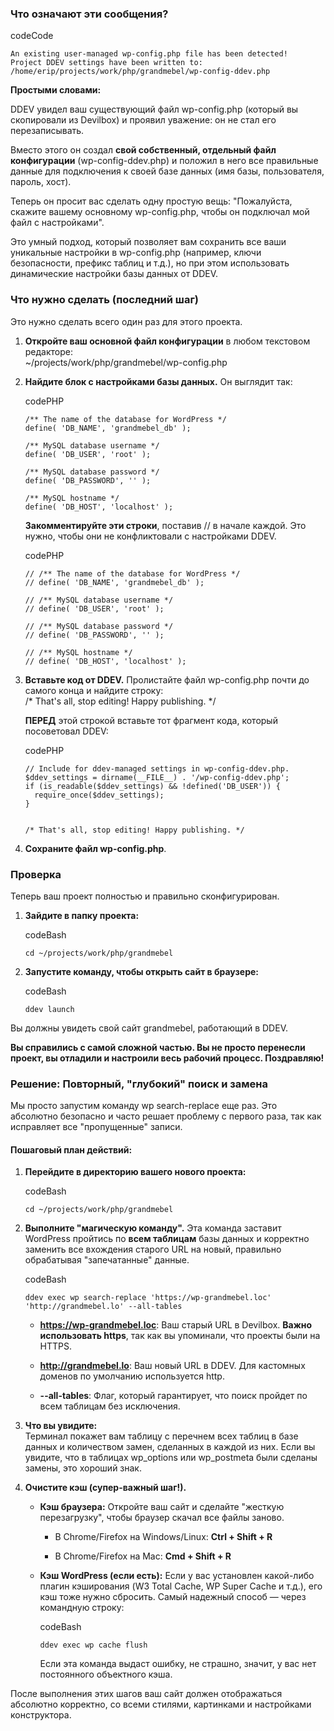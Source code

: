 
### Что означают эти сообщения?

codeCode

```
An existing user-managed wp-config.php file has been detected!
Project DDEV settings have been written to:
/home/erip/projects/work/php/grandmebel/wp-config-ddev.php
```

**Простыми словами:**

DDEV увидел ваш существующий файл wp-config.php (который вы скопировали из Devilbox) и проявил уважение: он не стал его перезаписывать.

Вместо этого он создал **свой собственный, отдельный файл конфигурации** (wp-config-ddev.php) и положил в него все правильные данные для подключения к своей базе данных (имя базы, пользователя, пароль, хост).

Теперь он просит вас сделать одну простую вещь: "Пожалуйста, скажите вашему основному wp-config.php, чтобы он подключал мой файл с настройками".

Это умный подход, который позволяет вам сохранить все ваши уникальные настройки в wp-config.php (например, ключи безопасности, префикс таблиц и т.д.), но при этом использовать динамические настройки базы данных от DDEV.

### Что нужно сделать (последний шаг)

Это нужно сделать всего один раз для этого проекта.

1. **Откройте ваш основной файл конфигурации** в любом текстовом редакторе:  
    ~/projects/work/php/grandmebel/wp-config.php
    
2. **Найдите блок с настройками базы данных.** Он выглядит так:
    
    codePHP
    
    ```
    /** The name of the database for WordPress */
    define( 'DB_NAME', 'grandmebel_db' );
    
    /** MySQL database username */
    define( 'DB_USER', 'root' );
    
    /** MySQL database password */
    define( 'DB_PASSWORD', '' );
    
    /** MySQL hostname */
    define( 'DB_HOST', 'localhost' );
    ```
    
    **Закомментируйте эти строки**, поставив // в начале каждой. Это нужно, чтобы они не конфликтовали с настройками DDEV.
    
    codePHP
    
    ```
    // /** The name of the database for WordPress */
    // define( 'DB_NAME', 'grandmebel_db' );
    
    // /** MySQL database username */
    // define( 'DB_USER', 'root' );
    
    // /** MySQL database password */
    // define( 'DB_PASSWORD', '' );
    
    // /** MySQL hostname */
    // define( 'DB_HOST', 'localhost' );
    ```
    
3. **Вставьте код от DDEV.** Пролистайте файл wp-config.php почти до самого конца и найдите строку:  
    /* That's all, stop editing! Happy publishing. */
    
    **ПЕРЕД** этой строкой вставьте тот фрагмент кода, который посоветовал DDEV:
    
    codePHP
    
    ```
    // Include for ddev-managed settings in wp-config-ddev.php.
    $ddev_settings = dirname(__FILE__) . '/wp-config-ddev.php';
    if (is_readable($ddev_settings) && !defined('DB_USER')) {
      require_once($ddev_settings);
    }
    
    
    /* That's all, stop editing! Happy publishing. */
    ```
    
4. **Сохраните файл wp-config.php**.
    

### Проверка

Теперь ваш проект полностью и правильно сконфигурирован.

1. **Зайдите в папку проекта:**
    
    codeBash
    
    ```
    cd ~/projects/work/php/grandmebel
    ```
    
2. **Запустите команду, чтобы открыть сайт в браузере:**
    
    codeBash
    
    ```
    ddev launch
    ```
    

Вы должны увидеть свой сайт grandmebel, работающий в DDEV.

**Вы справились с самой сложной частью. Вы не просто перенесли проект, вы отладили и настроили весь рабочий процесс. Поздравляю!**

### Решение: Повторный, "глубокий" поиск и замена

Мы просто запустим команду wp search-replace еще раз. Это абсолютно безопасно и часто решает проблему с первого раза, так как исправляет все "пропущенные" записи.

#### Пошаговый план действий:

1. **Перейдите в директорию вашего нового проекта:**
    
    codeBash
    
    ```
    cd ~/projects/work/php/grandmebel
    ```
    
2. **Выполните "магическую команду".** Эта команда заставит WordPress пройтись по **всем таблицам** базы данных и корректно заменить все вхождения старого URL на новый, правильно обрабатывая "запечатанные" данные.
    
    codeBash
    
    ```
    ddev exec wp search-replace 'https://wp-grandmebel.loc' 'http://grandmebel.lo' --all-tables
    ```
    
    - **https://wp-grandmebel.loc**: Ваш старый URL в Devilbox. **Важно использовать https**, так как вы упоминали, что проекты были на HTTPS.
        
    - **http://grandmebel.lo**: Ваш новый URL в DDEV. Для кастомных доменов по умолчанию используется http.
        
    - **--all-tables**: Флаг, который гарантирует, что поиск пройдет по всем таблицам без исключения.
        
3. **Что вы увидите:**  
    Терминал покажет вам таблицу с перечнем всех таблиц в базе данных и количеством замен, сделанных в каждой из них. Если вы увидите, что в таблицах wp_options или wp_postmeta были сделаны замены, это хороший знак.
    
4. **Очистите кэш (супер-важный шаг!).**
    
    - **Кэш браузера:** Откройте ваш сайт и сделайте "жесткую перезагрузку", чтобы браузер скачал все файлы заново.
        
        - В Chrome/Firefox на Windows/Linux: **Ctrl + Shift + R**
            
        - В Chrome/Firefox на Mac: **Cmd + Shift + R**
            
    - **Кэш WordPress (если есть):** Если у вас установлен какой-либо плагин кэширования (W3 Total Cache, WP Super Cache и т.д.), его кэш тоже нужно сбросить. Самый надежный способ — через командную строку:
        
        codeBash
        
        ```
        ddev exec wp cache flush
        ```
        
        Если эта команда выдаст ошибку, не страшно, значит, у вас нет постоянного объектного кэша.
        

После выполнения этих шагов ваш сайт должен отображаться абсолютно корректно, со всеми стилями, картинками и настройками конструктора.